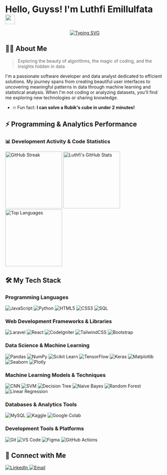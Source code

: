 # Hello, Guyss! I'm Luthfi Emillulfata <img src="https://media.giphy.com/media/hvRJCLFzcasrR4ia7z/giphy.gif" width="30px"/>

<div align="center">
  <a href="https://github.com/ellfataa"><img src="https://readme-typing-svg.herokuapp.com?font=Fira+Code&pause=1000&color=6A5ACD&center=true&vCenter=true&random=false&width=500&lines=A+simple+but+nice;Software+Developer;Data+Analyst+Enthusiast;UI%2FUX+Enthusiast;Growing+Steps" alt="Typing SVG" /></a>
</div>

## 🧑‍💻 About Me

> Exploring the beauty of algorithms, the magic of coding, and the insights hidden in data

I'm a passionate software developer and data analyst dedicated to efficient solutions. My journey spans from creating beautiful user interfaces to uncovering meaningful patterns in data through machine learning and statistical analysis. When I'm not coding or analyzing datasets, you'll find me exploring new technologies or sharing knowledge.

- 🔥 Fun fact: **I can solve a Rubik's cube in under 2 minutes!**

## ⚡ Programming & Analytics Performance

<div align="start">
  
### 📊 Development Activity & Code Statistics
<img src="https://github-readme-streak-stats.herokuapp.com/?user=ellfataa&theme=tokyonight&hide_border=true" alt="GitHub Streak" height="180em" />
<img src="https://github-readme-stats.vercel.app/api?username=ellfataa&show_icons=true&theme=tokyonight&hide_border=true&count_private=true&custom_title=Programming%20Contributions" height="180em" alt="Luthfi's GitHub Stats"/>
<img src="https://github-readme-stats.vercel.app/api/top-langs/?username=ellfataa&layout=compact&theme=tokyonight&hide_border=true&custom_title=Programming%20%26%20Analysis%20Languages&card_width=450" height="180em" alt="Top Languages"/>

## 🛠️ My Tech Stack

<div align="start">

### Programming Languages
  
![JavaScript](https://img.shields.io/badge/-JavaScript-F7DF1E?style=for-the-badge&logo=javascript&logoColor=black)
![Python](https://img.shields.io/badge/-Python-3776AB?style=for-the-badge&logo=python&logoColor=white)
![HTML5](https://img.shields.io/badge/-HTML5-E34F26?style=for-the-badge&logo=html5&logoColor=white)
![CSS3](https://img.shields.io/badge/-CSS3-1572B6?style=for-the-badge&logo=css3&logoColor=white)
![SQL](https://img.shields.io/badge/-SQL-4479A1?style=for-the-badge&logo=postgresql&logoColor=white)

### Web Development Frameworks & Libraries
  
![Laravel](https://img.shields.io/badge/-Laravel-FF2D20?style=for-the-badge&logo=laravel&logoColor=white)
![React](https://img.shields.io/badge/-React-61DAFB?style=for-the-badge&logo=react&logoColor=black)
![CodeIgniter](https://img.shields.io/badge/-CodeIgniter-EF4223?style=for-the-badge&logo=codeigniter&logoColor=white)
![TailwindCSS](https://img.shields.io/badge/-TailwindCSS-06B6D4?style=for-the-badge&logo=tailwindcss&logoColor=white)
![Bootstrap](https://img.shields.io/badge/-Bootstrap-7952B3?style=for-the-badge&logo=bootstrap&logoColor=white)

### Data Science & Machine Learning
  
![Pandas](https://img.shields.io/badge/-Pandas-150458?style=for-the-badge&logo=pandas&logoColor=white)
![NumPy](https://img.shields.io/badge/-NumPy-013243?style=for-the-badge&logo=numpy&logoColor=white)
![Scikit Learn](https://img.shields.io/badge/-Scikit%20Learn-F7931E?style=for-the-badge&logo=scikit-learn&logoColor=white)
![TensorFlow](https://img.shields.io/badge/-TensorFlow-FF6F00?style=for-the-badge&logo=tensorflow&logoColor=white)
![Keras](https://img.shields.io/badge/-Keras-D00000?style=for-the-badge&logo=keras&logoColor=white)
![Matplotlib](https://img.shields.io/badge/-Matplotlib-11557C?style=for-the-badge&logo=python&logoColor=white)
![Seaborn](https://img.shields.io/badge/-Seaborn-4C72B0?style=for-the-badge&logo=python&logoColor=white)
![Plotly](https://img.shields.io/badge/-Plotly-3F4F75?style=for-the-badge&logo=plotly&logoColor=white)

### Machine Learning Models & Techniques
  
![CNN](https://img.shields.io/badge/-CNN-FF6B6B?style=for-the-badge&logo=deeplearning&logoColor=white)
![SVM](https://img.shields.io/badge/-SVM-4ECDC4?style=for-the-badge&logo=scikit-learn&logoColor=white)
![Decision Tree](https://img.shields.io/badge/-Decision%20Tree-45B7D1?style=for-the-badge&logo=tree&logoColor=white)
![Naive Bayes](https://img.shields.io/badge/-Naive%20Bayes-96CEB4?style=for-the-badge&logo=algorithm&logoColor=white)
![Random Forest](https://img.shields.io/badge/-Random%20Forest-228B22?style=for-the-badge&logo=forest&logoColor=white)
![Linear Regression](https://img.shields.io/badge/-Linear%20Regression-FF8C69?style=for-the-badge&logo=chart-line&logoColor=white)

### Databases & Analytics Tools
  
![MySQL](https://img.shields.io/badge/-MySQL-4479A1?style=for-the-badge&logo=mysql&logoColor=white)
![Kaggle](https://img.shields.io/badge/-Kaggle-20BEFF?style=for-the-badge&logo=kaggle&logoColor=white)
![Google Colab](https://img.shields.io/badge/-Google%20Colab-F9AB00?style=for-the-badge&logo=google-colab&logoColor=white)

### Development Tools & Platforms
  
![Git](https://img.shields.io/badge/-Git-F05032?style=for-the-badge&logo=git&logoColor=white)
![VS Code](https://img.shields.io/badge/-VS%20Code-007ACC?style=for-the-badge&logo=visual-studio-code&logoColor=white)
![Figma](https://img.shields.io/badge/-Figma-F24E1E?style=for-the-badge&logo=figma&logoColor=white)
![GitHub Actions](https://img.shields.io/badge/-GitHub%20Actions-2088FF?style=for-the-badge&logo=github-actions&logoColor=white)

</div>

## 🤝 Connect with Me

<div align="start">
  <a href="https://linkedin.com/in/luthfiemillulfata">
    <img src="https://img.shields.io/badge/LinkedIn-0077B5?style=for-the-badge&logo=linkedin&logoColor=white" alt="LinkedIn"/>
  </a>
  <a href="mailto:luthfi.efata@gmail.com">
    <img src="https://img.shields.io/badge/Email-D14836?style=for-the-badge&logo=gmail&logoColor=white" alt="Email"/>
  </a>
</div>
